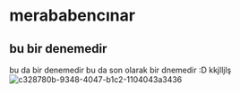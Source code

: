 # merababencınar
## bu bir denemedir
bu da bir denemedir
bu da son olarak bir dnemedir :D
kkjlljlş
![c328780b-9348-4047-b1c2-1104043a3436](https://user-images.githubusercontent.com/61086421/235379830-cd3a84f3-b5f0-408e-b4fa-26f55f8943f7.jpg)
